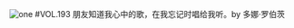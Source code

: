 ![one](http://image.wufazhuce.com/Fm2TUyvcVwieH83XClpB-F72xHF9)
#VOL.193
朋友知道我心中的歌，在我忘记时唱给我听。by 多娜·罗伯茨